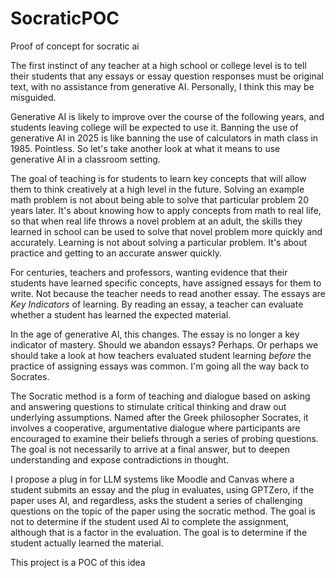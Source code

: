 # SocraticPOC
Proof of concept for socratic ai

The first instinct of any teacher at a high school or college level is to tell their students that any essays or essay question responses must be original text, with no assistance from generative AI.  Personally, I think this may be misguided.  

Generative AI is likely to improve over the course of the following years, and students leaving college will be expected to use it. Banning the use of generative AI in 2025 is like banning the use of calculators in math class in 1985.  Pointless.  So let's take another look at what it means to use generative AI in a classroom setting.  

The goal of teaching is for students to learn key concepts that will allow them to think creatively at a high level in the future.  Solving an example math problem is not about being able to solve that particular problem 20 years later.  It's about knowing how to apply concepts from math to real life, so that when real life throws a novel problem at an adult, the skills they learned in school can be used to solve that novel problem more quickly and accurately.  Learning is not about solving a particular problem.  It's about practice and getting to an accurate answer quickly.

For centuries, teachers and professors, wanting evidence that their students have learned specific concepts, have assigned essays for them to write.  Not because the teacher needs to read another essay.  The essays are *Key Indicators* of learning.  By reading an essay, a teacher can evaluate whether a student has learned the expected material.

In the age of generative AI, this changes.  The essay is no longer a key indicator of mastery.  Should we abandon essays?  Perhaps.  Or perhaps we should take a look at how teachers evaluated student learning *before* the practice of assigning essays was common.  I'm going all the way back to Socrates.

The Socratic method is a form of teaching and dialogue based on asking and answering questions to stimulate critical thinking and draw out underlying assumptions. Named after the Greek philosopher Socrates, it involves a cooperative, argumentative dialogue where participants are encouraged to examine their beliefs through a series of probing questions. The goal is not necessarily to arrive at a final answer, but to deepen understanding and expose contradictions in thought.

I propose a plug in for LLM systems like Moodle and Canvas where a student submits an essay and the plug in evaluates, using GPTZero, if the paper uses AI, and regardless, asks the student a series of challenging questions on the topic of the paper using the socratic method.  The goal is not to determine if the student used AI to complete the assignment, although that is a factor in the evaluation.  The goal is to determine if the student actually learned the material.

This project is a POC of this idea  

